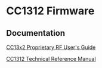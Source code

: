 # CC1312 Firmware

## Documentation

[CC13x2 Proprietary RF User's Guide](https://software-dl.ti.com/simplelink/esd/simplelink_cc13x2_sdk/2.30.00.45/exports/docs/proprietary-rf/proprietary-rf-users-guide/proprietary-rf-guide/index-cc13x2.html)

[CC1312 Technical Reference Manual](https://www.ti.com/lit/ug/swcu185g/swcu185g.pdf)